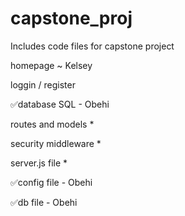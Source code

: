 # capstone_proj
Includes code files for capstone project

homepage ~ Kelsey

loggin / register 

✅database SQL - Obehi 

routes and models *

security middleware *

server.js file *

✅config file - Obehi

✅db file - Obehi






